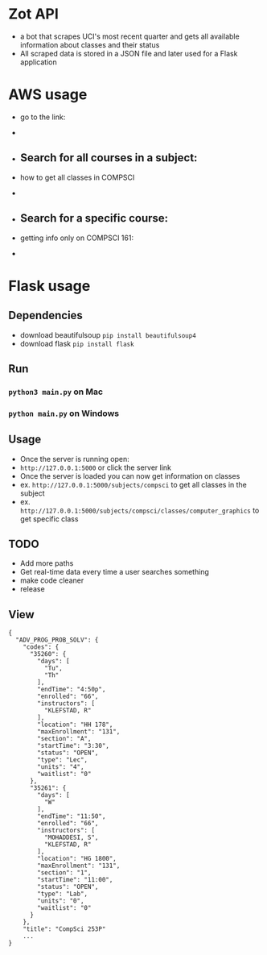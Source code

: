 # Zot API
- a bot that scrapes UCI's most recent quarter and gets all available information about classes and their status
- All scraped data is stored in a JSON file and later used for a Flask application

# AWS usage
- go to the link:
- [https://1tgg4m2pra.execute-api.us-east-2.amazonaws.com/prod/]: (https://1tgg4m2pra.execute-api.us-east-2.amazonaws.com/prod/)

- ## Search for all courses in a subject:
- how to get all classes in COMPSCI
- [https://1tgg4m2pra.execute-api.us-east-2.amazonaws.com/prod/]: (https://1tgg4m2pra.execute-api.us-east-2.amazonaws.com/prod/courses?subject=COMPSCI)

- ## Search for a specific course:
- getting info only on COMPSCI 161:
- [https://1tgg4m2pra.execute-api.us-east-2.amazonaws.com/prod/courses?subject=COMPSCI&id=161]: (https://1tgg4m2pra.execute-api.us-east-2.amazonaws.com/prod/courses?subject=COMPSCI&id=161)

# Flask usage
## Dependencies
- download beautifulsoup ```pip install beautifulsoup4```
- download flask ```pip install flask```

## Run
### ```python3 main.py``` on Mac
### ```python main.py``` on Windows

## Usage
- Once the server is running open:
- ```http://127.0.0.1:5000``` or click the server link
- Once the server is loaded you can now get information on classes
- ex. ```http://127.0.0.1:5000/subjects/compsci``` to get all classes in the subject
- ex. ```http://127.0.0.1:5000/subjects/compsci/classes/computer_graphics``` to get specific class

## TODO
- Add more paths
- Get real-time data every time a user searches something
- make code cleaner
- release

## View

```
{
  "ADV_PROG_PROB_SOLV": {
    "codes": {
      "35260": {
        "days": [
          "Tu",
          "Th"
        ],
        "endTime": "4:50p",
        "enrolled": "66",
        "instructors": [
          "KLEFSTAD, R"
        ],
        "location": "HH 178",
        "maxEnrollment": "131",
        "section": "A",
        "startTime": "3:30",
        "status": "OPEN",
        "type": "Lec",
        "units": "4",
        "waitlist": "0"
      },
      "35261": {
        "days": [
          "W"
        ],
        "endTime": "11:50",
        "enrolled": "66",
        "instructors": [
          "MOHADDESI, S",
          "KLEFSTAD, R"
        ],
        "location": "HG 1800",
        "maxEnrollment": "131",
        "section": "1",
        "startTime": "11:00",
        "status": "OPEN",
        "type": "Lab",
        "units": "0",
        "waitlist": "0"
      }
    },
    "title": "CompSci 253P"
    ...
}
  ```

